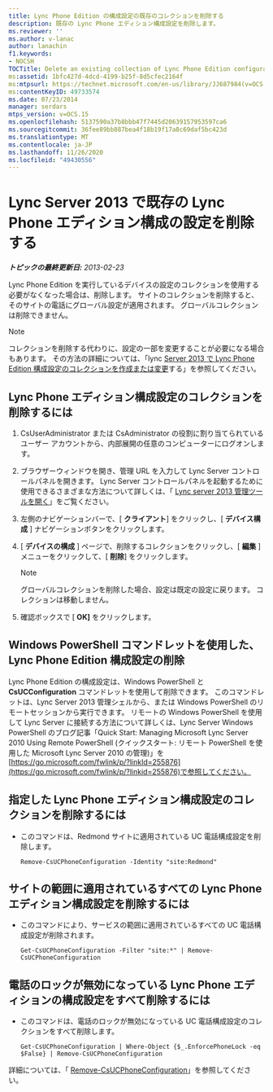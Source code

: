 ```yaml
---
title: Lync Phone Edition の構成設定の既存のコレクションを削除する
description: 既存の Lync Phone エディション構成設定を削除します。
ms.reviewer: ''
ms.author: v-lanac
author: lanachin
f1.keywords:
- NOCSH
TOCTitle: Delete an existing collection of Lync Phone Edition configuration settings
ms:assetid: 1bfc427d-4dcd-4199-b25f-8d5cfec2164f
ms:mtpsurl: https://technet.microsoft.com/en-us/library/JJ687984(v=OCS.15)
ms:contentKeyID: 49733574
ms.date: 07/23/2014
manager: serdars
mtps_version: v=OCS.15
ms.openlocfilehash: 5137590a37b8bbb47f7445d20639157953597ca6
ms.sourcegitcommit: 36fee89bb887bea4f18b19f17a8c69daf5bc423d
ms.translationtype: MT
ms.contentlocale: ja-JP
ms.lasthandoff: 11/26/2020
ms.locfileid: "49430556"
---
```

# <a name="delete-an-existing-collection-of-lync-phone-edition-configuration-settings-in-lync-server-2013"></a>Lync Server 2013 で既存の Lync Phone エディション構成の設定を削除する

<div data-xmlns="http://www.w3.org/1999/xhtml">

<div class="topic" data-xmlns="http://www.w3.org/1999/xhtml" data-msxsl="urn:schemas-microsoft-com:xslt" data-cs="https://msdn.microsoft.com/">

<div data-asp="https://msdn2.microsoft.com/asp">



</div>

<div id="mainSection">

<div id="mainBody">

<span> </span>

_**トピックの最終更新日:** 2013-02-23_

Lync Phone Edition を実行しているデバイスの設定のコレクションを使用する必要がなくなった場合は、削除します。 サイトのコレクションを削除すると、そのサイトの電話にグローバル設定が適用されます。 グローバルコレクションは削除できません。

<div>


> [!NOTE]
> コレクションを削除する代わりに、設定の一部を変更することが必要になる場合もあります。 その方法の詳細については、「lync <A href="lync-server-2013-create-or-modify-a-collection-of-lync-phone-edition-configuration-settings.md">Server 2013 で Lync Phone Edition 構成設定のコレクションを作成または変更</A>する」を参照してください。



</div>

<div>

## <a name="to-delete-a-collection-of-lync-phone-edition-configuration-settings"></a>Lync Phone エディション構成設定のコレクションを削除するには

1.  CsUserAdministrator または CsAdministrator の役割に割り当てられているユーザー アカウントから、内部展開の任意のコンピューターにログオンします。

2.  ブラウザーウィンドウを開き、管理 URL を入力して Lync Server コントロールパネルを開きます。 Lync Server コントロールパネルを起動するために使用できるさまざまな方法について詳しくは、「 [Lync server 2013 管理ツールを開く](lync-server-2013-open-lync-server-administrative-tools.md)」をご覧ください。

3.  左側のナビゲーションバーで、[ **クライアント**] をクリックし、[ **デバイス構成** ] ナビゲーションボタンをクリックします。

4.  [ **デバイスの構成** ] ページで、削除するコレクションをクリックし、[ **編集** ] メニューをクリックして、[ **削除**] をクリックします。
    
    <div>
    

    > [!NOTE]
    > グローバルコレクションを削除した場合、設定は既定の設定に戻ります。 コレクションは移動しません。

    
    </div>

5.  確認ボックスで [ **OK]** をクリックします。

</div>

<div>

## <a name="removing-lync-phone-edition-configuration-settings-by-using-windows-powershell-cmdlets"></a>Windows PowerShell コマンドレットを使用した、Lync Phone Edition 構成設定の削除

Lync Phone Edition の構成設定は、Windows PowerShell と **CsUCConfiguration** コマンドレットを使用して削除できます。 このコマンドレットは、Lync Server 2013 管理シェルから、または Windows PowerShell のリモートセッションから実行できます。 リモートの Windows PowerShell を使用して Lync Server に接続する方法について詳しくは、Lync Server Windows PowerShell のブログ記事「Quick Start: Managing Microsoft Lync Server 2010 Using Remote PowerShell (クイックスタート: リモート PowerShell を使用した Microsoft Lync Server 2010 の管理)」を[https://go.microsoft.com/fwlink/p/?linkId=255876](https://go.microsoft.com/fwlink/p/?linkid=255876)で参照してください。

<div>

## <a name="to-remove-a-specified-collection-of-lync-phone-edition-configuration-settings"></a>指定した Lync Phone エディション構成設定のコレクションを削除するには

  - このコマンドは、Redmond サイトに適用されている UC 電話構成設定を削除します。
    
        Remove-CsUCPhoneConfiguration -Identity "site:Redmond"

</div>

<div>

## <a name="to-remove-all-of-the-lync-phone-edition-configuration-settings-applied-to-the-site-scope"></a>サイトの範囲に適用されているすべての Lync Phone エディション構成設定を削除するには

  - このコマンドにより、サービスの範囲に適用されているすべての UC 電話構成設定が削除されます。
    
        Get-CsUCPhoneConfiguration -Filter "site:*" | Remove-CsUCPhoneConfiguration

</div>

<div>

## <a name="to-remove-all-of-the-lync-phone-edition-configuration-settings-where-phone-locking-is-disabled"></a>電話のロックが無効になっている Lync Phone エディションの構成設定をすべて削除するには

  - このコマンドは、電話のロックが無効になっている UC 電話構成設定のコレクションをすべて削除します。
    
        Get-CsUCPhoneConfiguration | Where-Object {$_.EnforcePhoneLock -eq $False} | Remove-CsUCPhoneConfiguration

</div>

詳細については、「 [Remove-CsUCPhoneConfiguration](https://technet.microsoft.com/library/Gg398249(v=OCS.15))」を参照してください。

</div>

</div>

<span> </span>

</div>

</div>

</div>

